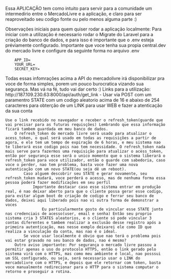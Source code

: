 <p>Essa APLICAÇÂO tem como intuito para servir para a comunidade um intermedirio entre o MercadoLivre e a aplicação, e claro para ser reaproveitado seu codigo fonte ou pelo menos alguma parte :)

Observações iniciais para quem quiser rodar a aplicação localmente:
    Para iniciar com a utilização é necessario rodar o Migrate do Laravel para a criação do banco de dados, e para isso é importante que o .env esteja préviamente configurado.
    Importante que voce tenha sua propia central.dev do mercado livre e configure da seguinte forma no arquivo .env
</p>

        APP_ID=
        YOUR_URL=
        SECRET_KEY=
<p>
    Todas essas infomrações acima a API do mercadolivre irá disponibilizar pra voce de forma simples, porem um pouco burocratica vizando sua segurança. Mas vá na fé, tudo vai dar certo :)
Links para a utilização:
    http://187.109.230.63:8000/api/auth/get_link - Usar via POST com um paramentro STATE com um codigo aleatorio acima de 16 e abaixo de 254 caracteres para obterção de um LINK para usar WEB e fazer a atenticação da sua conta
    
    Use o link recebido no navegador e receber o refresh_token(guarde que vai precisar para as futuras requisções) Lembrando que essa informação ficará tambem guardada em meu banco de dados.
        O refresh_token do mercado livre será usado para atualizar o acess_token, o qual será usado em todas as requisições a partir de agora, e ele tem um tempo de expiração de 6 horas, e meu sistema nao te liberará esse codigo pois nao tem necessidade. O refresh_token nada mais serve para fazermos uma requisição para atualizar o acess_token, então por segurança esse será o unico momento que o sistema liberará o refresh_token para voce utilizador, então o guarde com sabedoria, caso voce o perder, nao tem problema, basta voce fazer uma nova autenticação com um novo STATE(ou seja dê um reboot).
            Caso alguem descobrir seu STATE e gerar novamente, seu refresh_token mudará, voce perderá o acesso, mas de nenhuma forma essa pessoa poderá fazer modificações em seu perfil
                Importante destacar caso esse sistema entrar em produção real, é nao deixar aberto para que o cliente possa gerar esse codigo, para evitar algum boot de criação de codigo e ferrar seu banco de dados, deixei aqui liberado pois nao vi outra forma de demonstrar a voces
                    Eu particularmente gosto de vincular esse STATE junto nas credenciais de acesso(user, email e senha) Então seu proprio sistema cria 3 STATES aleatorios, e o cliente só pode vincular 3 contas diferentes e tambem realizar a exclusão desse registro após a primeira autenticação, mas nesse exmplo deixarei ele como ID que realiza a vinculação da conta, mas nao é o ideal.
            Se voce usar localmente é obvio que nao terá o problema pois vai estar gravado no seu banco de dados, nao é mesmo?
        Outro aviso importante: Por segurança o mercado livre passou a permitir apenas o uso do protocolo HTTPS, então o link gerado pelo sistema virá com o HTTPS, mas como meu ambiente é local, nao posssui um SSL configurado, ou seja, será necessario usar o LINK do mercadolivre com o HTTPS, e depois que ele retornar com token, basta voce manualmente redirecionar para o HTTP para o sistema computar o retorno e proseguir a rotina.
 

    